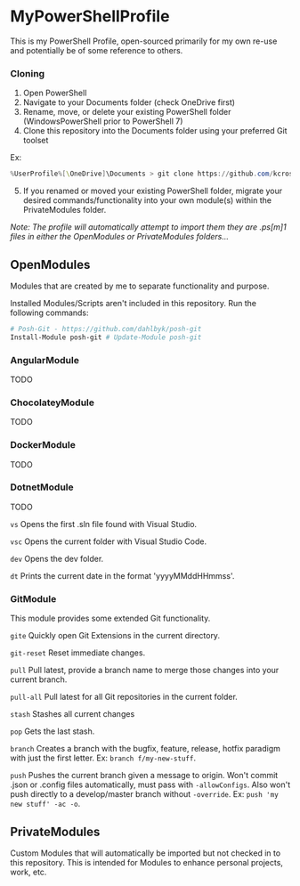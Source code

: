 # MyPowerShellProfile
This is my PowerShell Profile, open-sourced primarily for my own re-use and potentially be of some reference to others.

### Cloning
1. Open PowerShell
2. Navigate to your Documents folder (check OneDrive first)
3. Rename, move, or delete your existing PowerShell folder (WindowsPowerShell prior to PowerShell 7)
4. Clone this repository into the Documents folder using your preferred Git toolset

Ex:
```PowerShell
%UserProfile%[\OneDrive]\Documents > git clone https://github.com/kcrossman/MyPowerShellProfile.git PowerShell
```

5. If you renamed or moved your existing PowerShell folder, migrate your desired commands/functionality into your own module(s) within the PrivateModules folder.

*Note: The profile will automatically attempt to import them they are .ps[m]1 files in either the OpenModules or PrivateModules folders...*

## OpenModules
Modules that are created by me to separate functionality and purpose.

Installed Modules/Scripts aren't included in this repository. Run the following commands:

```PowerShell
# Posh-Git - https://github.com/dahlbyk/posh-git
Install-Module posh-git # Update-Module posh-git
```

### AngularModule
TODO

### ChocolateyModule
TODO

### DockerModule
TODO

### DotnetModule
TODO

`vs`
Opens the first .sln file found with Visual Studio.

`vsc`
Opens the current folder with Visual Studio Code.

`dev`
Opens the dev folder.

`dt`
Prints the current date in the format 'yyyyMMddHHmmss'.

### GitModule
This module provides some extended Git functionality.

`gite`
Quickly open Git Extensions in the current directory.

`git-reset`
Reset immediate changes.

`pull`
Pull latest, provide a branch name to merge those changes into your current branch.

`pull-all`
Pull latest for all Git repositories in the current folder.

`stash`
Stashes all current changes

`pop`
Gets the last stash.

`branch`
Creates a branch with the bugfix, feature, release, hotfix paradigm with just the first letter. Ex: `branch f/my-new-stuff`.

`push`
Pushes the current branch given a message to origin. Won't commit .json or .config files automatically, must pass with `-allowConfigs`. Also won't push directly to a develop/master branch without `-override`. Ex: `push 'my new stuff' -ac -o`.

## PrivateModules
Custom Modules that will automatically be imported but not checked in to this repository. This is intended for Modules to enhance personal projects, work, etc.
